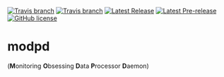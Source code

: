 [![Travis branch](https://img.shields.io/travis/ccztux/modpd/master.svg?label=build%20%28master%29)](https://travis-ci.org/ccztux/modpd)
[![Travis branch](https://img.shields.io/travis/ccztux/modpd/devel.svg?label=build%20%28devel%29)](https://travis-ci.org/ccztux/modpd)
[![Latest Release](https://img.shields.io/github/release/ccztux/modpd.svg?label=latest%20release)](https://github.com/ccztux/modpd/releases/latest)
[![Latest Pre-release](https://img.shields.io/badge/latest%20pre--release-v1.0.2--alpha1-orange.svg)](https://github.com/ccztux/modpd/releases/tag/1.0.2-alpha1)
[![GitHub license](https://img.shields.io/badge/license-AGPL-blue.svg)](https://github.com/ccztux/modpd/blob/master/LICENSE)



# modpd
(**M**onitoring **O**bsessing **D**ata **P**rocessor **D**aemon)
